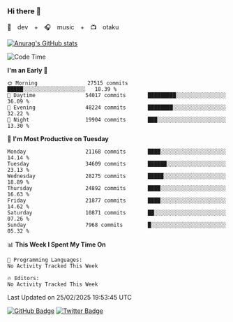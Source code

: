 ### Hi there 👋

🚀　dev　+　🎧　music　+　📺　otaku


[![Anurag's GitHub stats](https://github-readme-stats.vercel.app/api?username=koheitasaka&count_private=true&show_icons=true&theme=monokai)](https://github.com/koheitasaka/github-readme-stats)

<!--START_SECTION:waka-->
![Code Time](http://img.shields.io/badge/Code%20Time-1%2C161%20hrs%2023%20mins-blue)

**I'm an Early 🐤** 

```text
🌞 Morning                27515 commits       █████░░░░░░░░░░░░░░░░░░░░   18.39 % 
🌆 Daytime                54017 commits       █████████░░░░░░░░░░░░░░░░   36.09 % 
🌃 Evening                48224 commits       ████████░░░░░░░░░░░░░░░░░   32.22 % 
🌙 Night                  19904 commits       ███░░░░░░░░░░░░░░░░░░░░░░   13.30 % 
```
📅 **I'm Most Productive on Tuesday** 

```text
Monday                   21168 commits       ████░░░░░░░░░░░░░░░░░░░░░   14.14 % 
Tuesday                  34609 commits       ██████░░░░░░░░░░░░░░░░░░░   23.13 % 
Wednesday                28275 commits       █████░░░░░░░░░░░░░░░░░░░░   18.89 % 
Thursday                 24892 commits       ████░░░░░░░░░░░░░░░░░░░░░   16.63 % 
Friday                   21877 commits       ████░░░░░░░░░░░░░░░░░░░░░   14.62 % 
Saturday                 10871 commits       ██░░░░░░░░░░░░░░░░░░░░░░░   07.26 % 
Sunday                   7968 commits        █░░░░░░░░░░░░░░░░░░░░░░░░   05.32 % 
```


📊 **This Week I Spent My Time On** 

```text
💬 Programming Languages: 
No Activity Tracked This Week

🔥 Editors: 
No Activity Tracked This Week
```


 Last Updated on 25/02/2025 19:53:45 UTC
<!--END_SECTION:waka-->

[![GitHub Badge](https://img.shields.io/badge/GitHub-100000?style=for-the-badge&logo=github&logoColor=white)](https://github.com/koheitasaka)
[![Twitter Badge](https://img.shields.io/badge/Twitter-1DA1F2?style=for-the-badge&logo=twitter&logoColor=white)](https://twitter.com/sleep_asleep_)
